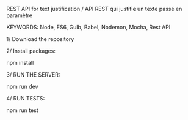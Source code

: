 REST API for text justification / API REST qui justifie un texte passé en paramètre

KEYWORDS: Node, ES6, Gulb, Babel, Nodemon, Mocha, Rest API

1/ Download the repository

2/ Install packages:

npm install

3/ RUN THE SERVER:

npm run dev

4/ RUN TESTS:

npm run test
